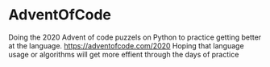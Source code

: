 # AdventOfCode
Doing the 2020 Advent of code puzzels on Python to practice getting better at the language.
https://adventofcode.com/2020
Hoping that language usage or algorithms will get more effient through the days of practice
